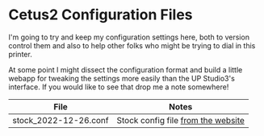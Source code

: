 # Cetus2 Configuration Files

I'm going to try and keep my configuration settings here, both to version control them and also to help other folks who might be trying to dial in this printer.

At some point I might dissect the configuration format and build a little webapp for tweaking the settings more easily than the UP Studio3's interface. If you would like to see that drop me a note somewhere!

| File | Notes |
| - | - |
| stock_2022-12-26.conf | Stock config file [from the website](https://www.cetus3d.com/software/) |
